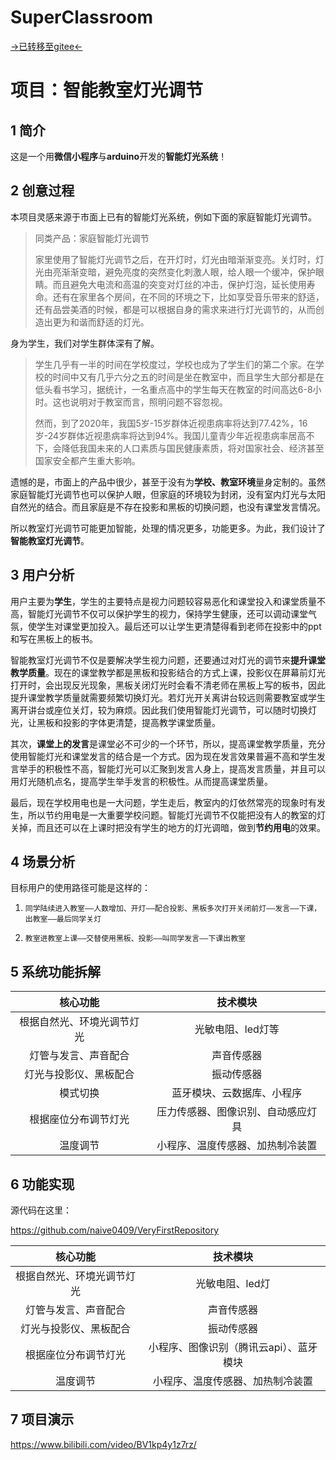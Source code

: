 # SuperClassroom

[→已转移至gitee←](https://gitee.com/SuperClassroom/SuperClassroom)



# 项目：**智能教室灯光调节**





## 1 简介



这是一个用**微信小程序**与**arduino**开发的**智能灯光系统**！



## 2 创意过程



本项目灵感来源于市面上已有的智能灯光系统，例如下面的家庭智能灯光调节。

> 同类产品：家庭智能灯光调节
>
> 家里使用了智能灯光调节之后，在开灯时，灯光由暗渐渐变亮。关灯时，灯光由亮渐渐变暗，避免亮度的突然变化刺激人眼，给人眼一个缓冲，保护眼睛。而且避免大电流和高温的突变对灯丝的冲击，保护灯泡，延长使用寿命。还有在家里各个房间，在不同的环境之下，比如享受音乐带来的舒适，还有品尝美酒的时候，都是可以根据自身的需求来进行灯光调节的，从而创造出更为和谐而舒适的灯光。



身为学生，我们对学生群体深有了解。

> 学生几乎有一半的时间在学校度过，学校也成为了学生们的第二个家。在学校的时间中又有几乎六分之五的时间是坐在教室中，而且学生大部分都是在低头看书学习，据统计，一名重点高中的学生每天在教室的时间高达6-8小时。这也说明对于教室而言，照明问题不容忽视。
>
> 然而，到了2020年，我国5岁-15岁群体近视患病率将达到77.42%，16岁-24岁群体近视患病率将达到94%。我国儿童青少年近视患病率居高不下，会降低我国未来的人口素质与国民健康素质，将对国家社会、经济甚至国家安全都产生重大影响。



遗憾的是，市面上的产品中很少，甚至于没有为**学校、教室环境**量身定制的。虽然家庭智能灯光调节也可以保护人眼，但家庭的环境较为封闭，没有室内灯光与太阳自然光的结合。而且家庭是不存在投影和黑板的切换问题，也没有课堂发言情况。

所以教室灯光调节可能更加智能，处理的情况更多，功能更多。为此，我们设计了**智能教室灯光调节**。



## 3 用户分析



用户主要为**学生**，学生的主要特点是视力问题较容易恶化和课堂投入和课堂质量不高，智能灯光调节不仅可以保护学生的视力，保持学生健康，还可以调动课堂气氛，使学生对课堂更加投入。最后还可以让学生更清楚得看到老师在投影中的ppt和写在黑板上的板书。

智能教室灯光调节不仅是要解决学生视力问题，还要通过对灯光的调节来**提升课堂教学质量**。现在的课堂教学都是黑板和投影结合的方式上课，投影仪在屏幕前灯光打开时，会出现反光现象，黑板关闭灯光时会看不清老师在黑板上写的板书，因此提升课堂教学质量就需要频繁切换灯光。若灯光开关离讲台较远则需要教室或学生离开讲台或座位关灯，较为麻烦。因此我们使用智能灯光调节，可以随时切换灯光，让黑板和投影的字体更清楚，提高教学课堂质量。

其次，**课堂上的发言**是课堂必不可少的一个环节，所以，提高课堂教学质量，充分使用智能灯光和课堂发言的结合是一个方式。因为现在发言效果普遍不高和学生发言举手的积极性不高，智能灯光可以汇聚到发言人身上，提高发言质量，并且可以用灯光随机点名，提高学生举手发言的积极性。从而提高课堂质量。

最后，现在学校用电也是一大问题，学生走后，教室内的灯依然常亮的现象时有发生，所以节约用电是一大重要学校问题。智能灯光调节不仅能把没有人的教室的灯关掉，而且还可以在上课时把没有学生的地方的灯光调暗，做到**节约用电**的效果。

 

##  4 场景分析



目标用户的使用路径可能是这样的：

1. `同学陆续进入教室——人数增加、开灯——配合投影、黑板多次打开关闭前灯——发言——下课，出教室——最后同学关灯`

2. `教室进教室上课——交替使用黑板、投影——叫同学发言——下课出教室`

   

## 5 系统功能拆解



|        **核心功能**        |              技术模块              |
| :------------------------: | :--------------------------------: |
| 根据自然光、环境光调节灯光 |         光敏电阻、led灯等          |
|    灯管与发言、声音配合    |             声音传感器             |
|   灯光与投影仪、黑板配合   |             振动传感器             |
|          模式切换          |     蓝牙模块、云数据库、小程序     |
|    根据座位分布调节灯光    | 压力传感器、图像识别、自动感应灯具 |
|          温度调节          |  小程序、温度传感器、加热制冷装置  |



## 6 功能实现



源代码在这里：

https://github.com/naive0409/VeryFirstRepository



|          核心功能          |                技术模块                 |
| :------------------------: | :-------------------------------------: |
| 根据自然光、环境光调节灯光 |             光敏电阻、led灯             |
|    灯管与发言、声音配合    |               声音传感器                |
|   灯光与投影仪、黑板配合   |               振动传感器                |
|    根据座位分布调节灯光    | 小程序、图像识别（腾讯云api）、蓝牙模块 |
|          温度调节          |    小程序、温度传感器、加热制冷装置     |



## 7 项目演示

https://www.bilibili.com/video/BV1kp4y1z7rz/


